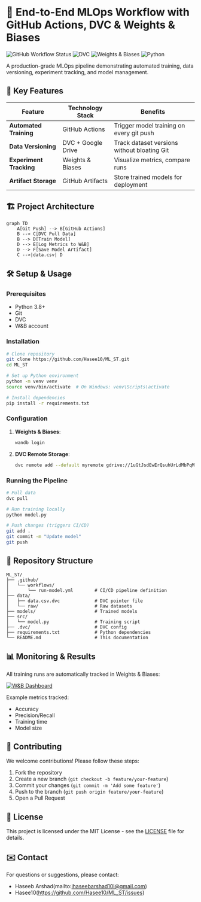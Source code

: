 # 🚀 End-to-End MLOps Workflow with GitHub Actions, DVC & Weights & Biases

![GitHub Workflow Status](https://img.shields.io/github/actions/workflow/status/Hasee10/ML_ST/run-model.yml?label=CI/CD%20Pipeline)
![DVC](https://img.shields.io/badge/Data%20Versioning-DVC-blue)
![Weights & Biases](https://img.shields.io/badge/Experiment%20Tracking-Weights_&_Biases-yellowgreen)
![Python](https://img.shields.io/badge/Python-3.8%2B-blue)

A production-grade MLOps pipeline demonstrating automated training, data versioning, experiment tracking, and model management.

## 🌟 Key Features

| Feature                | Technology Stack | Benefits |
|------------------------|------------------|----------|
| **Automated Training** | GitHub Actions   | Trigger model training on every git push |
| **Data Versioning**    | DVC + Google Drive | Track dataset versions without bloating Git |
| **Experiment Tracking**| Weights & Biases | Visualize metrics, compare runs |
| **Artifact Storage**   | GitHub Artifacts | Store trained models for deployment |

## 🏗️ Project Architecture

```mermaid
graph TD
    A[Git Push] --> B[GitHub Actions]
    B --> C[DVC Pull Data]
    B --> D[Train Model]
    D --> E[Log Metrics to W&B]
    D --> F[Save Model Artifact]
    C -->|data.csv| D
```

## 🛠️ Setup & Usage

### Prerequisites
- Python 3.8+
- Git
- DVC
- W&B account

### Installation

```bash
# Clone repository
git clone https://github.com/Hasee10/ML_ST.git
cd ML_ST

# Set up Python environment
python -m venv venv
source venv/bin/activate  # On Windows: venv\Scripts\activate

# Install dependencies
pip install -r requirements.txt
```

### Configuration

1. **Weights & Biases**:
   ```bash
   wandb login
   ```

2. **DVC Remote Storage**:
   ```bash
   dvc remote add --default myremote gdrive://1uGtJsdEwErQsuhUrLdMbPqM-emeQU6ow?usp=drive_link
   ```

### Running the Pipeline

```bash
# Pull data
dvc pull

# Run training locally
python model.py

# Push changes (triggers CI/CD)
git add .
git commit -m "Update model"
git push
```

## 📂 Repository Structure

```
ML_ST/
├── .github/
│   └── workflows/
│       └── run-model.yml        # CI/CD pipeline definition
├── data/
│   ├── data.csv.dvc             # DVC pointer file
│   └── raw/                     # Raw datasets
├── models/                      # Trained models
├── src/
│   └── model.py                 # Training script
├── .dvc/                        # DVC config
├── requirements.txt             # Python dependencies
└── README.md                    # This documentation
```

## 📊 Monitoring & Results

All training runs are automatically tracked in Weights & Biases:

[![W&B Dashboard](https://img.shields.io/badge/View_on-Weights_&_Biases-FFBE00?logo=weightsandbiases)](https://wandb.ai/your-username/mlops-demo)

Example metrics tracked:
- Accuracy
- Precision/Recall
- Training time
- Model size

## 🤝 Contributing

We welcome contributions! Please follow these steps:
1. Fork the repository
2. Create a new branch (`git checkout -b feature/your-feature`)
3. Commit your changes (`git commit -m 'Add some feature'`)
4. Push to the branch (`git push origin feature/your-feature`)
5. Open a Pull Request

## 📜 License

This project is licensed under the MIT License - see the [LICENSE](LICENSE) file for details.

## ✉️ Contact

For questions or suggestions, please contact:
- Haseeb Arshad(mailto:ihaseebarshad10l@gmail.com)
- Hasee10(https://github.com/Hasee10/ML_ST/issues)
```

